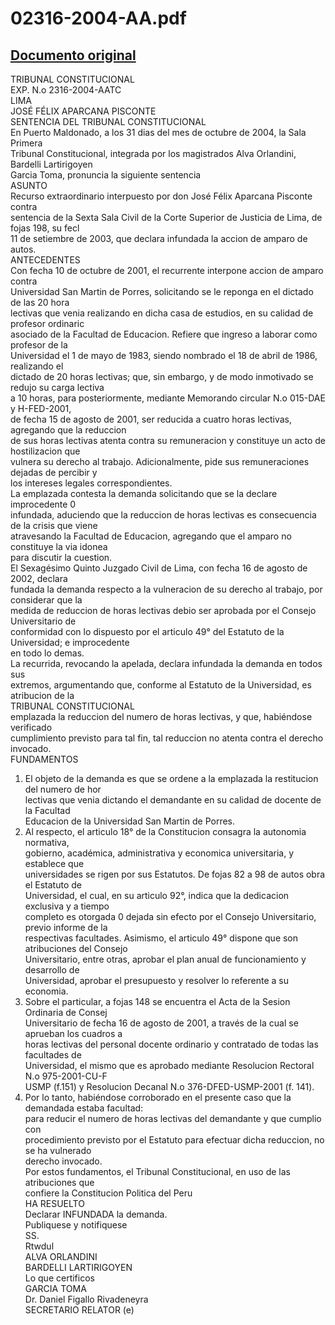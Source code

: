 
02316-2004-AA.pdf
=================
  
[Documento original](https://tc.gob.pe/jurisprudencia/2004/02316-2004-AA.pdf)  
---  
TRIBUNAL CONSTITUCIONAL  
EXP. N.o 2316-2004-AATC  
LIMA  
JOSÉ FÉLIX APARCANA PISCONTE  
SENTENCIA DEL TRIBUNAL CONSTITUCIONAL  
En Puerto Maldonado, a los 31 dias del mes de octubre de 2004, la Sala Primera  
Tribunal Constitucional, integrada por los magistrados Alva Orlandini, Bardelli Lartirigoyen  
Garcia Toma, pronuncia la siguiente sentencia  
ASUNTO  
Recurso extraordinario interpuesto por don José Félix Aparcana Pisconte contra  
sentencia de la Sexta Sala Civil de la Corte Superior de Justicia de Lima, de fojas 198, su fecl  
11 de setiembre de 2003, que declara infundada la accion de amparo de autos.  
ANTECEDENTES  
Con fecha 10 de octubre de 2001, el recurrente interpone accion de amparo contra  
Universidad San Martin de Porres, solicitando se le reponga en el dictado de las 20 hora  
lectivas que venia realizando en dicha casa de estudios, en su calidad de profesor ordinaric  
asociado de la Facultad de Educacion. Refiere que ingreso a laborar como profesor de la  
Universidad el 1 de mayo de 1983, siendo nombrado el 18 de abril de 1986, realizando el  
dictado de 20 horas lectivas; que, sin embargo, y de modo inmotivado se redujo su carga lectiva  
a 10 horas, para posteriormente, mediante Memorando circular N.o 015-DAE y H-FED-2001,  
de fecha 15 de agosto de 2001, ser reducida a cuatro horas lectivas, agregando que la reduccion  
de sus horas lectivas atenta contra su remuneracion y constituye un acto de hostilizacion que  
vulnera su derecho al trabajo. Adicionalmente, pide sus remuneraciones dejadas de percibir y  
los intereses legales correspondientes.  
La emplazada contesta la demanda solicitando que se la declare improcedente 0  
infundada, aduciendo que la reduccion de horas lectivas es consecuencia de la crisis que viene  
atravesando la Facultad de Educacion, agregando que el amparo no constituye la via idonea  
para discutir la cuestion.  
El Sexagésimo Quinto Juzgado Civil de Lima, con fecha 16 de agosto de 2002, declara  
fundada la demanda respecto a la vulneracion de su derecho al trabajo, por considerar que la  
medida de reduccion de horas lectivas debio ser aprobada por el Consejo Universitario de  
conformidad con lo dispuesto por el articulo 49° del Estatuto de la Universidad; e improcedente  
en todo lo demas.  
La recurrida, revocando la apelada, declara infundada la demanda en todos sus  
extremos, argumentando que, conforme al Estatuto de la Universidad, es atribucion de la  
TRIBUNAL CONSTITUCIONAL  
emplazada la reduccion del numero de horas lectivas, y que, habiéndose verificado  
cumplimiento previsto para tal fin, tal reduccion no atenta contra el derecho invocado.  
FUNDAMENTOS  
1. El objeto de la demanda es que se ordene a la emplazada la restitucion del numero de hor  
lectivas que venia dictando el demandante en su calidad de docente de la Facultad  
Educacion de la Universidad San Martin de Porres.  
2. Al respecto, el articulo 18° de la Constitucion consagra la autonomia normativa,  
gobierno, académica, administrativa y economica universitaria, y establece que  
universidades se rigen por sus Estatutos. De fojas 82 a 98 de autos obra el Estatuto de  
Universidad, el cual, en su articulo 92°, indica que la dedicacion exclusiva y a tiempo  
completo es otorgada 0 dejada sin efecto por el Consejo Universitario, previo informe de la  
respectivas facultades. Asimismo, el articulo 49° dispone que son atribuciones del Consejo  
Universitario, entre otras, aprobar el plan anual de funcionamiento y desarrollo de  
Universidad, aprobar el presupuesto y resolver lo referente a su economia.  
3. Sobre el particular, a fojas 148 se encuentra el Acta de la Sesion Ordinaria de Consej  
Universitario de fecha 16 de agosto de 2001, a través de la cual se aprueban los cuadros a  
horas lectivas del personal docente ordinario y contratado de todas las facultades de  
Universidad, el mismo que es aprobado mediante Resolucion Rectoral N.o 975-2001-CU-F  
USMP (f.151) y Resolucion Decanal N.o 376-DFED-USMP-2001 (f. 141).  
4. Por lo tanto, habiéndose corroborado en el presente caso que la demandada estaba facultad:  
para reducir el numero de horas lectivas del demandante y que cumplio con  
procedimiento previsto por el Estatuto para efectuar dicha reduccion, no se ha vulnerado  
derecho invocado.  
Por estos fundamentos, el Tribunal Constitucional, en uso de las atribuciones que  
confiere la Constitucion Politica del Peru  
HA RESUELTO  
Declarar INFUNDADA la demanda.  
Publiquese y notifiquese  
SS.  
Rtwdul  
ALVA ORLANDINI  
BARDELLI LARTIRIGOYEN  
Lo que certificos  
GARCIA TOMA  
Dr. Daniel Figallo Rivadeneyra  
SECRETARIO RELATOR (e)
